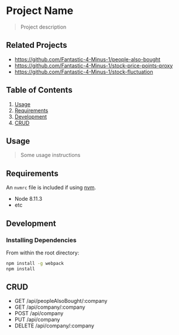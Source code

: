 # Project Name

> Project description

## Related Projects

  - https://github.com/Fantastic-4-Minus-1/people-also-bought
  - https://github.com/Fantastic-4-Minus-1/stock-price-points-proxy
  - https://github.com/Fantastic-4-Minus-1/stock-fluctuation

## Table of Contents

1. [Usage](#Usage)
2. [Requirements](#requirements)
3. [Development](#development)
4. [CRUD](#CRUD)

## Usage

> Some usage instructions

## Requirements

An `nvmrc` file is included if using [nvm](https://github.com/creationix/nvm).

- Node 8.11.3
- etc

## Development

### Installing Dependencies

From within the root directory:

```sh
npm install -g webpack
npm install
```

## CRUD

 - GET    /api/peopleAlsoBought/:company
 - GET    /api/company/:company
 - POST   /api/company
 - PUT    /api/company
 - DELETE /api/company/:company